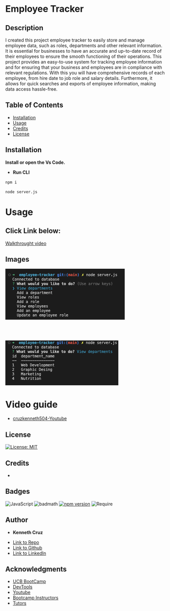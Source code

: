 # Employee Tracker

## Description 

I created this project employee tracker to easily store and manage employee data, such as roles, departments and other relevant information. It is essential for businesses to have an accurate and up-to-date record of their employees to ensure the smooth functioning of their operations. This project provides an easy-to-use system for tracking employee information and for ensuring that your business and employees are in compliance with relevant regulations. With this you will have comprehensive records of each employee, from hire date to job role and salary details. Furthermore, it allows for quick searches and exports of employee information, making data access hassle-free.
 
## Table of Contents 



* [Installation](#installation)
* [Usage](#usage)
* [Credits](#credits)
* [License](#license)


## Installation

**Install or open the Vs Code.**

*  **Run CLI**

```CLI-step 1
npm i
```

```CLI-step 2
node server.js
```

# Usage 

## Click Link below:

[Walkthrought video]()

## Images

 ![CLI-example](./imgs/main%20menu.png) 

<br/>
<br/>

![CLI-example](./imgs/table%20view.png)



# Video guide

- [cruzkenneth504-Youtube]() 



## License
[![License: MIT](https://img.shields.io/badge/License-MIT-yellow.svg)](https://opensource.org/licenses/MIT)



## Credits
 - 


## Badges
![JavaScript](https://img.shields.io/badge/JavaScript-ES6-yellow)
![badmath](https://img.shields.io/github/languages/top/nielsenjared/badmath)
[![npm version](https://img.shields.io/npm/v/console.table.svg)](https://www.npmjs.com/package/console.table)
![Require](https://img.shields.io/badge/Require.js-v2.3.6-orange)

## **Author**

* **Kenneth Cruz** 
- [Link to Repo](https://github.com/Cruzkenneth504/employee-tracker)
- [Link to Github](https://github.com/cruzkenneth504)
- [Link to LinkedIn](linkedin.com/in/cruzkenneth504)

## **Acknowledgments**

* [UCB BootCamp](https://bootcamp.berkeley.edu/)
* [DevTools](https://dev.to/)
* [Youtube](https://www.youtube.com/)
* [Bootcamp Instructors](https://bootcamp.berkeley.edu/)
* [Tutors]( https://tinyurl.com/BootCampTutorTeam)
 
